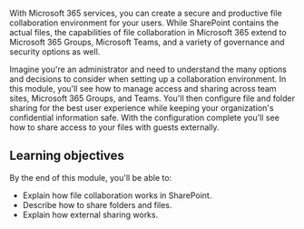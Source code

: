 With Microsoft 365 services, you can create a secure and productive file collaboration environment for your users. While SharePoint contains the actual files, the capabilities of file collaboration in Microsoft 365 extend to Microsoft 365 Groups, Microsoft Teams, and a variety of governance and security options as well.

Imagine you're an administrator and need to understand the many options and decisions to consider when setting up a collaboration environment. In this module, you'll see how to manage access and sharing across team sites, Microsoft 365 Groups, and Teams. You'll then configure file and folder sharing for the best user experience while keeping your organization's confidential information safe. With the configuration complete you'll see how to share access to your files with guests externally.

## Learning objectives

By the end of this module, you'll be able to:

  - Explain how file collaboration works in SharePoint.
  - Describe how to share folders and files.
  - Explain how external sharing works.
